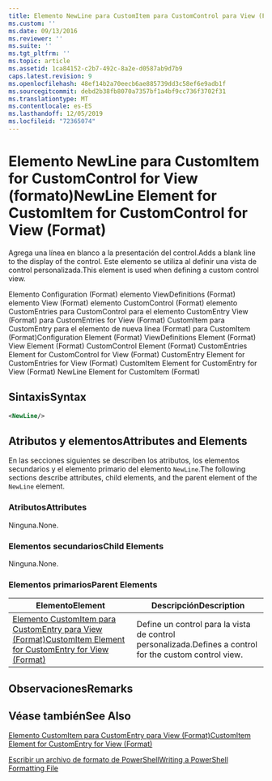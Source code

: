 ```yaml
---
title: Elemento NewLine para CustomItem para CustomControl para View (Format) | Microsoft Docs
ms.custom: ''
ms.date: 09/13/2016
ms.reviewer: ''
ms.suite: ''
ms.tgt_pltfrm: ''
ms.topic: article
ms.assetid: 1ca84152-c2b7-492c-8a2e-d0587ab9d7b9
caps.latest.revision: 9
ms.openlocfilehash: 48ef14b2a70eecb6ae885739dd3c58ef6e9adb1f
ms.sourcegitcommit: debd2b38fb8070a7357bf1a4bf9cc736f3702f31
ms.translationtype: MT
ms.contentlocale: es-ES
ms.lasthandoff: 12/05/2019
ms.locfileid: "72365074"
---
```

# <a name="newline-element-for-customitem-for-customcontrol-for-view-format"></a><span data-ttu-id="64b54-102">Elemento NewLine para CustomItem for CustomControl for View (formato)</span><span class="sxs-lookup"><span data-stu-id="64b54-102">NewLine Element for CustomItem for CustomControl for View (Format)</span></span>

<span data-ttu-id="64b54-103">Agrega una línea en blanco a la presentación del control.</span><span class="sxs-lookup"><span data-stu-id="64b54-103">Adds a blank line to the display of the control.</span></span> <span data-ttu-id="64b54-104">Este elemento se utiliza al definir una vista de control personalizada.</span><span class="sxs-lookup"><span data-stu-id="64b54-104">This element is used when defining a custom control view.</span></span>

<span data-ttu-id="64b54-105">Elemento Configuration (Format) elemento ViewDefinitions (Format) elemento View (Format) elemento CustomControl (Format) elemento CustomEntries para CustomControl para el elemento CustomEntry View (Format) para CustomEntries for View (Format) CustomItem para CustomEntry para el elemento de nueva línea (Format) para CustomItem (Format)</span><span class="sxs-lookup"><span data-stu-id="64b54-105">Configuration Element (Format) ViewDefinitions Element (Format) View Element (Format) CustomControl Element (Format) CustomEntries Element for CustomControl for View (Format) CustomEntry Element for CustomEntries for View (Format) CustomItem Element for CustomEntry for View (Format) NewLine Element for CustomItem (Format)</span></span>

## <a name="syntax"></a><span data-ttu-id="64b54-106">Sintaxis</span><span class="sxs-lookup"><span data-stu-id="64b54-106">Syntax</span></span>

```xml
<NewLine/>
```

## <a name="attributes-and-elements"></a><span data-ttu-id="64b54-107">Atributos y elementos</span><span class="sxs-lookup"><span data-stu-id="64b54-107">Attributes and Elements</span></span>

<span data-ttu-id="64b54-108">En las secciones siguientes se describen los atributos, los elementos secundarios y el elemento primario del elemento `NewLine`.</span><span class="sxs-lookup"><span data-stu-id="64b54-108">The following sections describe attributes, child elements, and the parent element of the `NewLine` element.</span></span>

### <a name="attributes"></a><span data-ttu-id="64b54-109">Atributos</span><span class="sxs-lookup"><span data-stu-id="64b54-109">Attributes</span></span>

<span data-ttu-id="64b54-110">Ninguna.</span><span class="sxs-lookup"><span data-stu-id="64b54-110">None.</span></span>

### <a name="child-elements"></a><span data-ttu-id="64b54-111">Elementos secundarios</span><span class="sxs-lookup"><span data-stu-id="64b54-111">Child Elements</span></span>

<span data-ttu-id="64b54-112">Ninguna.</span><span class="sxs-lookup"><span data-stu-id="64b54-112">None.</span></span>

### <a name="parent-elements"></a><span data-ttu-id="64b54-113">Elementos primarios</span><span class="sxs-lookup"><span data-stu-id="64b54-113">Parent Elements</span></span>

|<span data-ttu-id="64b54-114">Elemento</span><span class="sxs-lookup"><span data-stu-id="64b54-114">Element</span></span>|<span data-ttu-id="64b54-115">Descripción</span><span class="sxs-lookup"><span data-stu-id="64b54-115">Description</span></span>|
|-------------|-----------------|
|[<span data-ttu-id="64b54-116">Elemento CustomItem para CustomEntry para View (Format)</span><span class="sxs-lookup"><span data-stu-id="64b54-116">CustomItem Element for CustomEntry for View (Format)</span></span>](./customitem-element-for-customentry-for-customcontrol-for-view-format.md)|<span data-ttu-id="64b54-117">Define un control para la vista de control personalizada.</span><span class="sxs-lookup"><span data-stu-id="64b54-117">Defines a control for the custom control view.</span></span>|

## <a name="remarks"></a><span data-ttu-id="64b54-118">Observaciones</span><span class="sxs-lookup"><span data-stu-id="64b54-118">Remarks</span></span>

## <a name="see-also"></a><span data-ttu-id="64b54-119">Véase también</span><span class="sxs-lookup"><span data-stu-id="64b54-119">See Also</span></span>

[<span data-ttu-id="64b54-120">Elemento CustomItem para CustomEntry para View (Format)</span><span class="sxs-lookup"><span data-stu-id="64b54-120">CustomItem Element for CustomEntry for View (Format)</span></span>](./customitem-element-for-customentry-for-customcontrol-for-view-format.md)

[<span data-ttu-id="64b54-121">Escribir un archivo de formato de PowerShell</span><span class="sxs-lookup"><span data-stu-id="64b54-121">Writing a PowerShell Formatting File</span></span>](./writing-a-powershell-formatting-file.md)
